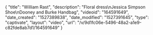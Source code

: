 {
    "title": "William Rast",
    "description": "Floral dress\nJessica Simpson Shoe\nDooney and Burke Handbag",
    "videoid": "164591649",
    "date_created": "1527389838",
    "date_modified": "1527391645",
    "type": "captivate",
    "layout": "video",
    "url": "\/v\/9d1fc06e-5496-48a2-a1e9-c82fde8ab7d1\/164591649"
}